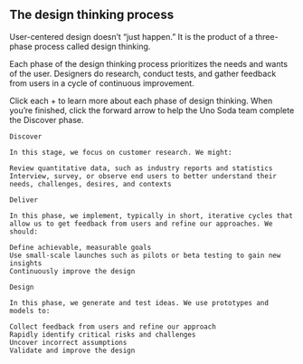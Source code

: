## The design thinking process

User-centered design doesn’t “just happen.” It is the product of a three-phase process called design thinking.

Each phase of the design thinking process prioritizes the needs and wants of the user. Designers do research, conduct tests, and gather feedback from users in a cycle of continuous improvement.

Click each + to learn more about each phase of design thinking. When you’re finished, click the forward arrow to help the Uno Soda team complete the Discover phase.

`Discover`
```
In this stage, we focus on customer research. We might:

Review quantitative data, such as industry reports and statistics
Interview, survey, or observe end users to better understand their needs, challenges, desires, and contexts

```

`Deliver`

```
In this phase, we implement, typically in short, iterative cycles that allow us to get feedback from users and refine our approaches. We should:

Define achievable, measurable goals
Use small-scale launches such as pilots or beta testing to gain new insights
Continuously improve the design

```

`Design`

```
In this phase, we generate and test ideas. We use prototypes and models to:

Collect feedback from users and refine our approach
Rapidly identify critical risks and challenges
Uncover incorrect assumptions
Validate and improve the design

```
